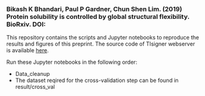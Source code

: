 ### Bikash K Bhandari, Paul P Gardner, Chun Shen Lim. (2019) Protein solubility is controlled by global structural flexibility. BioRxiv. DOI:
This repository contains the scripts and Jupyter notebooks to reproduce the results and figures of this preprint. The source code of TIsigner webserver is available [here](https://github.com/Gardner-BinfLab/TIsigner).

Run these Jupyter notebooks in the following order:
- Data_cleanup
- The dataset reqired for the cross-validation step can be found in result/cross\_val
